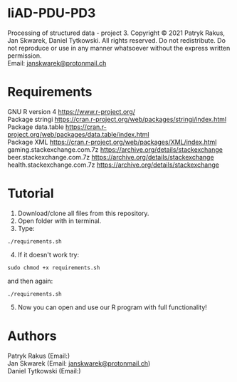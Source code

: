 # IiAD-PDU-PD3
Processing of structured data - project 3.
Copyright © 2021 Patryk Rakus, Jan Skwarek, Daniel Tytkowski. All rights reserved. Do not redistribute. Do not reproduce or use in any manner whatsoever without the express written permission.  
Email: janskwarek@protonmail.ch

# Requirements
GNU R version 4 https://www.r-project.org/  
Package stringi https://cran.r-project.org/web/packages/stringi/index.html  
Package data.table https://cran.r-project.org/web/packages/data.table/index.html  
Package XML https://cran.r-project.org/web/packages/XML/index.html  
gaming.stackexchange.com.7z https://archive.org/details/stackexchange  
beer.stackexchange.com.7z https://archive.org/details/stackexchange  
health.stackexchange.com.7z https://archive.org/details/stackexchange

# Tutorial
1. Download/clone all files from this repository.
2. Open folder with in terminal.
3. Type:
```console
./requirements.sh
```
4. If it doesn't work try:
```console
sudo chmod +x requirements.sh
```
   and then again:
```console
./requirements.sh
```
5. Now you can open and use our R program with full functionality!

# Authors
Patryk Rakus (Email:)  
Jan Skwarek (Email: janskwarek@protonmail.ch)  
Daniel Tytkowski (Email:)
